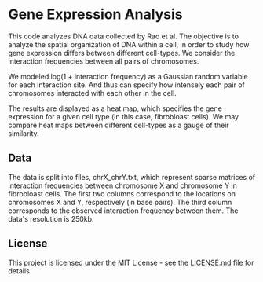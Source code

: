 # Gene Expression Analysis
This code analyzes DNA data collected by Rao et al. 
The objective is to analyze the spatial organization of DNA within a cell, in order to study how gene expression differs between different cell-types.
We consider the interaction frequencies between all pairs of chromosomes.

We modeled log(1 + interaction frequency) as a Gaussian random variable for each interaction site.
And thus can specify how intensely each pair of chromosomes interacted with each other in the cell.

The results are displayed as a heat map, which specifies the gene expression for a given cell type (in this case, fibrobloast cells).
We may compare heat maps between different cell-types as a gauge of their similarity.

## Data
The data is split into files, chrX_chrY.txt, which represent sparse matrices of interaction frequencies between chromosome X and chromosome Y in fibrobloast cells. 
The first two columns correspond to the locations on chromosomes X and Y, respectively (in base pairs). 
The third column corresponds to the observed interaction frequency between them. The data's resolution is 250kb.
 
## License
This project is licensed under the MIT License - see the [LICENSE.md](LICENSE.md) file for details

